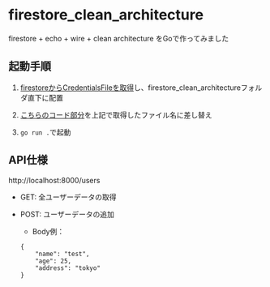# firestore_clean_architecture
firestore + echo + wire + clean architecture をGoで作ってみました

## 起動手順

1. [firestoreからCredentialsFileを取得](https://firebase.google.com/docs/firestore/quickstart?hl=ja)し、firestore_clean_architectureフォルダ直下に配置

2. [こちらのコード部分](https://github.com/ryuto-imai/firestore_clean_architecture/blob/2bb8ce9f2c63de342ddd5a9efbdb4de3f460c909/drivers/database/firestore.go#L12)を上記で取得したファイル名に差し替え

3. `go run .`で起動

## API仕様

http://localhost:8000/users

- GET: 全ユーザーデータの取得

- POST: ユーザーデータの追加
    - Body例：
    ```
    {
        "name": "test",
        "age": 25,
        "address": "tokyo"
    }
    ```
